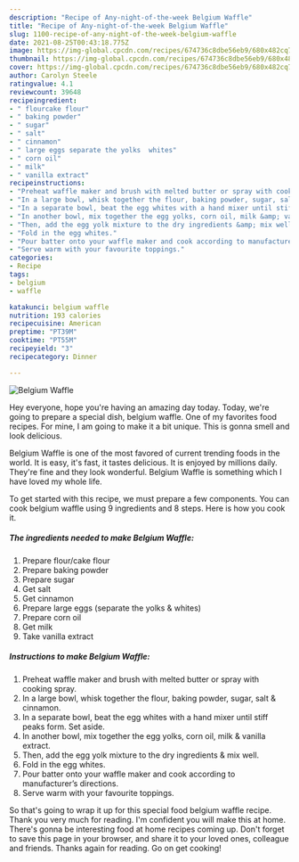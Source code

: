 ```yaml
---
description: "Recipe of Any-night-of-the-week Belgium Waffle"
title: "Recipe of Any-night-of-the-week Belgium Waffle"
slug: 1100-recipe-of-any-night-of-the-week-belgium-waffle
date: 2021-08-25T00:43:18.775Z
image: https://img-global.cpcdn.com/recipes/674736c8dbe56eb9/680x482cq70/belgium-waffle-recipe-main-photo.jpg
thumbnail: https://img-global.cpcdn.com/recipes/674736c8dbe56eb9/680x482cq70/belgium-waffle-recipe-main-photo.jpg
cover: https://img-global.cpcdn.com/recipes/674736c8dbe56eb9/680x482cq70/belgium-waffle-recipe-main-photo.jpg
author: Carolyn Steele
ratingvalue: 4.1
reviewcount: 39648
recipeingredient:
- " flourcake flour"
- " baking powder"
- " sugar"
- " salt"
- " cinnamon"
- " large eggs separate the yolks  whites"
- " corn oil"
- " milk"
- " vanilla extract"
recipeinstructions:
- "Preheat waffle maker and brush with melted butter or spray with cooking spray."
- "In a large bowl, whisk together the flour, baking powder, sugar, salt &amp; cinnamon."
- "In a separate bowl, beat the egg whites with a hand mixer until stiff peaks form. Set aside."
- "In another bowl, mix together the egg yolks, corn oil, milk &amp; vanilla extract."
- "Then, add the egg yolk mixture to the dry ingredients &amp; mix well."
- "Fold in the egg whites."
- "Pour batter onto your waffle maker and cook according to manufacturer’s directions."
- "Serve warm with your favourite toppings."
categories:
- Recipe
tags:
- belgium
- waffle

katakunci: belgium waffle 
nutrition: 193 calories
recipecuisine: American
preptime: "PT39M"
cooktime: "PT55M"
recipeyield: "3"
recipecategory: Dinner

---
```



![Belgium Waffle](https://img-global.cpcdn.com/recipes/674736c8dbe56eb9/680x482cq70/belgium-waffle-recipe-main-photo.jpg)

Hey everyone, hope you're having an amazing day today. Today, we're going to prepare a special dish, belgium waffle. One of my favorites food recipes. For mine, I am going to make it a bit unique. This is gonna smell and look delicious.



Belgium Waffle is one of the most favored of current trending foods in the world. It is easy, it's fast, it tastes delicious. It is enjoyed by millions daily. They're fine and they look wonderful. Belgium Waffle is something which I have loved my whole life.


To get started with this recipe, we must prepare a few components. You can cook belgium waffle using 9 ingredients and 8 steps. Here is how you cook it.

<!--inarticleads1-->

##### The ingredients needed to make Belgium Waffle:

1. Prepare  flour/cake flour
1. Prepare  baking powder
1. Prepare  sugar
1. Get  salt
1. Get  cinnamon
1. Prepare  large eggs (separate the yolks &amp; whites)
1. Prepare  corn oil
1. Get  milk
1. Take  vanilla extract




<!--inarticleads2-->

##### Instructions to make Belgium Waffle:

1. Preheat waffle maker and brush with melted butter or spray with cooking spray.
1. In a large bowl, whisk together the flour, baking powder, sugar, salt &amp; cinnamon.
1. In a separate bowl, beat the egg whites with a hand mixer until stiff peaks form. Set aside.
1. In another bowl, mix together the egg yolks, corn oil, milk &amp; vanilla extract.
1. Then, add the egg yolk mixture to the dry ingredients &amp; mix well.
1. Fold in the egg whites.
1. Pour batter onto your waffle maker and cook according to manufacturer’s directions.
1. Serve warm with your favourite toppings.




So that's going to wrap it up for this special food belgium waffle recipe. Thank you very much for reading. I'm confident you will make this at home. There's gonna be interesting food at home recipes coming up. Don't forget to save this page in your browser, and share it to your loved ones, colleague and friends. Thanks again for reading. Go on get cooking!
